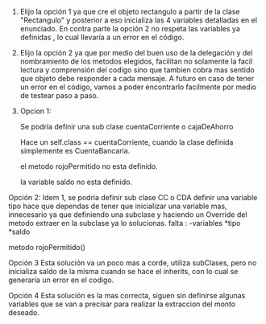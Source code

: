 1) Elijo la opción 1 ya que cre el objeto rectangulo a partir de la clase "Rectangulo" y posterior a eso inicializa las 4 variables detalladas en el enunciado.
     En contra parte la opción 2 no respeta las variables ya definidas , lo cual llevaría a un error en el código.
     
2) Elijo la opción 2 ya que por medio del buen uso de la delegación y del nombramiento de los metodos elegidos, facilitan no solamente la facil lectura y comprensión del codigo  sino que tambien cobra mas sentido que  objeto debe responder a cada mensaje. A futuro en caso de tener un error en el código, vamos a poder encontrarlo facilmente por medio de testear paso a paso.

3) Opcion 1: 
   
   Se podría definir una sub clase cuentaCorriente o cajaDeAhorro
   
   Hace un self.class == cuentaCorriente, cuando la clase definida simplemente es CuentaBancaria.

   el metodo rojoPermitido no esta definido.
   
   la variable saldo no esta definido.


  Opción 2:
  Idem 1, se podria definir sub clase CC o CDA
  definir una variable tipo hace que dependas de tener que inicializar una variable mas, innecesario ya que definiendo una subclase y haciendo un Override del metodo extraer en la subclase ya lo solucionas. 
  falta : 
  -variables
   *tipo
   *saldo
   
  metodo rojoPermitido()
   
  Opción 3
  Esta solución va un poco mas a corde, utiliza subClases, pero no inicializa saldo de la misma cuando se hace el inherits, con lo cual se generaría un error en el       codigo.
    
  Opción 4
  Esta solución es la mas correcta, siguen sin  definirse algunas variables que se van a precisar para realizar la extraccion del monto deseado.
   
    
    
    
  
